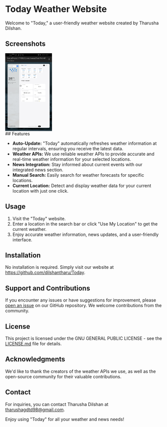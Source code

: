 # Today Weather Website

Welcome to "Today," a user-friendly weather website created by Tharusha Dilshan.

## Screenshots
<div style="display:flex;>
<img src="https://github.com/dilshantharu/Today/blob/3139125b9bc027b3db23d3a78948d0e02f256072/Img/Screenshot_20231004_160557_io.spck.jpg" width="150" height="250">
<img src="https://github.com/dilshantharu/Today/blob/f51a8c00ae241c40808072c48483530198df74d8/Img/Screenshot_20231004_160646_io.spck.jpg" width="150" height="250">

  </div>
## Features

- **Auto-Update:** "Today" automatically refreshes weather information at regular intervals, ensuring you receive the latest data.
- **Weather APIs:** We use reliable weather APIs to provide accurate and real-time weather information for your selected locations.
- **News Integration:** Stay informed about current events with our integrated news section.
- **Manual Search:** Easily search for weather forecasts for specific locations.
- **Current Location:** Detect and display weather data for your current location with just one click.

## Usage

1. Visit the "Today" website.
2. Enter a location in the search bar or click "Use My Location" to get the current weather.
3. Enjoy accurate weather information, news updates, and a user-friendly interface.

## Installation

No installation is required. Simply visit our website at https://github.com/dilshantharu/Today.

## Support and Contributions

If you encounter any issues or have suggestions for improvement, please [open an issue](link_to_issues) on our GitHub repository. We welcome contributions from the community.

## License

This project is licensed under the GNU GENERAL PUBLIC LICENSE - see the [LICENSE.md](LICENSE.md) file for details.

## Acknowledgments

We'd like to thank the creators of the weather APIs we use, as well as the open-source community for their valuable contributions.

## Contact

For inquiries, you can contact Tharusha Dilshan at tharushagdtd98@gmail.com.

Enjoy using "Today" for all your weather and news needs!
